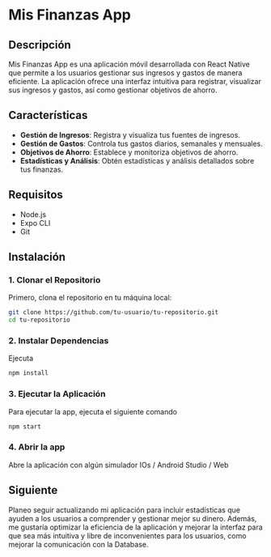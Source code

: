 # Mis Finanzas App

## Descripción

Mis Finanzas App es una aplicación móvil desarrollada con React Native que permite a los usuarios gestionar sus ingresos y gastos de manera eficiente. La aplicación ofrece una interfaz intuitiva para registrar, visualizar sus ingresos y gastos, así como gestionar objetivos de ahorro. 

## Características

- **Gestión de Ingresos**: Registra y visualiza tus fuentes de ingresos.
- **Gestión de Gastos**: Controla tus gastos diarios, semanales y mensuales.
- **Objetivos de Ahorro**: Establece y monitoriza objetivos de ahorro.
- **Estadísticas y Análisis**: Obtén estadísticas y análisis detallados sobre tus finanzas.

## Requisitos

- Node.js
- Expo CLI
- Git

## Instalación

### 1. Clonar el Repositorio

Primero, clona el repositorio en tu máquina local:

```sh
git clone https://github.com/tu-usuario/tu-repositorio.git
cd tu-repositorio
```

### 2. Instalar Dependencias

Ejecuta 
```sh
npm install
```

### 3. Ejecutar la Aplicación

Para ejecutar la app, ejecuta el siguiente comando
```sh
npm start
```

### 4. Abrir la app
Abre la aplicación con algún simulador IOs / Android Studio / Web

## Siguiente
Planeo seguir actualizando mi aplicación para incluir estadísticas que ayuden a los usuarios a comprender y gestionar mejor su dinero. Además, me gustaría optimizar la eficiencia de la aplicación y mejorar la interfaz para que sea más intuitiva y libre de inconvenientes para los usuarios, como mejorar la comunicación con la Database.